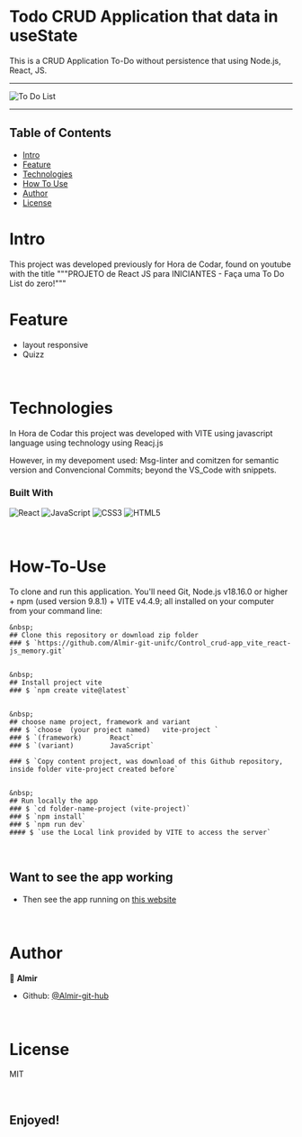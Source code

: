 Todo CRUD Application that data in useState
===========================================
This is a CRUD Application To-Do without persistence that using Node.js, React, JS.

---------------------------------------------------------------------------------------------------------


![To Do List](https://github.com/Almir-git-unifc/ToDo-List_simple_react-js/blob/main/screen-todo.png)


--------------------------------------------------------------------------------------

<!-- START doctoc generated TOC please keep comment here to allow auto update -->
<!-- DON'T EDIT THIS SECTION, INSTEAD RE-RUN doctoc TO UPDATE -->
## Table of Contents
- [Intro](#Intro)
- [Feature](#Feature)
- [Technologies](#Technologies)
- [How To Use](#How-To-Use)
- [Author](#Author)
- [License](#License)

<!-- END doctoc generated TOC please keep comment here to allow auto update -->


# Intro <a name = "Intro"></a>
This project was developed previously for Hora de Codar, found on youtube with the title """PROJETO de React JS para INICIANTES - Faça uma To Do List do zero!"""




# Feature <a name = "Feature"></a>
- layout responsive
- Quizz



&nbsp;
# Technologies <a name = "Technologies"></a>
In Hora de Codar this project was developed with VITE using javascript language using technology using Reacj.js

However, in my devepoment used:
Msg-linter and comitzen for semantic version and Convencional Commits;  beyond the VS_Code with snippets.


### Built With 
![React](https://img.shields.io/badge/react-%2320232a.svg?style=for-the-badge&logo=react&logoColor=%2361DAFB)
![JavaScript](https://img.shields.io/badge/javascript-%23323330.svg?style=for-the-badge&logo=javascript&logoColor=%23F7DF1E)
![CSS3](https://img.shields.io/badge/css3-%231572B6.svg?style=for-the-badge&logo=css3&logoColor=white)
![HTML5](https://img.shields.io/badge/html5-%23E34F26.svg?style=for-the-badge&logo=html5&logoColor=white)

 
&nbsp;
# How-To-Use <a name = "How-To-Use"></a>

To clone and run this application. You'll need Git, Node.js v18.16.0 or higher + npm (used version 9.8.1) + VITE v4.4.9; all installed on your computer from your command line:

```
&nbsp;
## Clone this repository or download zip folder
### $ `https://github.com/Almir-git-unifc/Control_crud-app_vite_react-js_memory.git`


&nbsp;
## Install project vite
### $ `npm create vite@latest`


&nbsp;
## choose name project, framework and variant
### $ `choose  (your project named)   vite-project `
### $ `(framework)       React`
### $ `(variant)         JavaScript`

### $ `Copy content project, was download of this Github repository, inside folder vite-project created before`


&nbsp;
## Run locally the app
### $ `cd folder-name-project (vite-project)`
### $ `npm install`
### $ `npm run dev`
#### $ `use the Local link provided by VITE to access the server`
```

&nbsp;
## Want to see the app working
- Then see the app running on [this website](https://almir-git-unifc.github.io/Control_crud-app_vite_react-js_memory/)

&nbsp;
# Author <a name = "Author"></a>

👤 **Almir**

- Github: [@Almir-git-hub](https://github.com/Almir-git-unifc)


&nbsp;
# License <a name = "License"></a>

MIT


&nbsp;
## Enjoyed!

<!-- 
Instrucoes para readme.md

https://blog.rocketseat.com.br/como-fazer-um-bom-readme/

Use estas badges:  https://ileriayo.github.io/markdown-badges/
->
